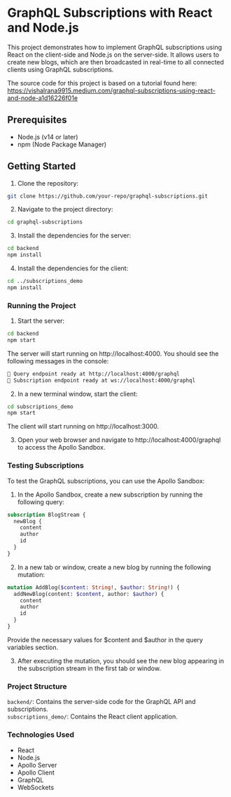 # GraphQL Subscriptions with React and Node.js

This project demonstrates how to implement GraphQL subscriptions using React on the client-side and Node.js on the server-side. It allows users to create new blogs, which are then broadcasted in real-time to all connected clients using GraphQL subscriptions.

The source code for this project is based on a tutorial found here: https://vishalrana9915.medium.com/graphql-subscriptions-using-react-and-node-a1d16226f01e

## Prerequisites

- Node.js (v14 or later)
- npm (Node Package Manager)

## Getting Started

1. Clone the repository:

```bash
git clone https://github.com/your-repo/graphql-subscriptions.git
```

2. Navigate to the project directory:

```bash
cd graphql-subscriptions
```

3. Install the dependencies for the server:

```bash
cd backend
npm install
```

4. Install the dependencies for the client:

```bash
cd ../subscriptions_demo
npm install
```

### Running the Project

1. Start the server:

```bash
cd backend
npm start
```

The server will start running on http://localhost:4000. You should see the following messages in the console:

```bash
🚀 Query endpoint ready at http://localhost:4000/graphql
🚀 Subscription endpoint ready at ws://localhost:4000/graphql
```

2. In a new terminal window, start the client:

```bash
cd subscriptions_demo
npm start
```

The client will start running on http://localhost:3000.

3. Open your web browser and navigate to http://localhost:4000/graphql to access the Apollo Sandbox.

### Testing Subscriptions

To test the GraphQL subscriptions, you can use the Apollo Sandbox:

1. In the Apollo Sandbox, create a new subscription by running the following query:

```graphql
subscription BlogStream {
  newBlog {
    content
    author
    id
  }
}
```

2. In a new tab or window, create a new blog by running the following mutation:

```graphql
mutation AddBlog($content: String!, $author: String!) {
  addNewBlog(content: $content, author: $author) {
    content
    author
    id
  }
}
```

Provide the necessary values for $content and $author in the query variables section.

3. After executing the mutation, you should see the new blog appearing in the subscription stream in the first tab or window.

### Project Structure

`backend/`: Contains the server-side code for the GraphQL API and subscriptions.    
`subscriptions_demo/`: Contains the React client application.

### Technologies Used

* React
* Node.js
* Apollo Server
* Apollo Client
* GraphQL
* WebSockets

